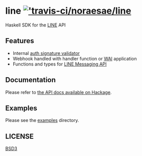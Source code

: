 # line [!['travis-ci/noraesae/line](https://travis-ci.org/noraesae/line.svg?branch=master)](https://travis-ci.org/noraesae/line)

Haskell SDK for the [LINE](https://line.me) API

## Features

* Internal [auth signature validator](https://devdocs.line.me/en/#webhook-authentication)
* Webhook handled with handler function or [WAI](https://hackage.haskell.org/package/wai) application
* Functions and types for [LINE Messaging API](https://devdocs.line.me/en/#messaging-api)

## Documentation

Please refer to [the API docs available on Hackage](https://hackage.haskell.org/package/line).

## Examples

Please see the [examples](examples) directory.

## LICENSE

[BSD3](LICENSE)
